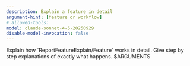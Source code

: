 ```yaml
---
description: Explain a feature in detail
argument-hint: [feature or workflow]
# allowed-tools:
model: claude-sonnet-4-5-20250929
disable-model-invocation: false
---
```


<ReportFeatureExplain>
  <Task>Explain how `ReportFeatureExplain/Feature` works in detail. Give step by step explanations of exactly what happens.</Task>
  <Feature>$ARGUMENTS</Feature>
</ReportFeatureExplain>
